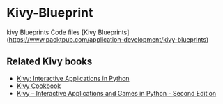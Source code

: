 # Kivy-Blueprint
kivy Blueprints Code files
[Kivy Blueprints] (https://www.packtpub.com/application-development/kivy-blueprints)

## Related Kivy books

* [Kivy: Interactive Applications in Python](https://www.packtpub.com/application-development/kivy-interactive-applications-python)
* [Kivy Cookbook](https://www.packtpub.com/application-development/kivy-cookbook)
* [Kivy – Interactive Applications and Games in Python - Second Edition](https://www.packtpub.com/application-development/kivy-%E2%80%93-interactive-applications-and-games-python-second-edition)

